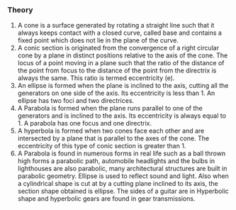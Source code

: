 ### Theory

1. A cone is a surface generated by rotating a straight line such that it always keeps contact with a closed curve, called base and contains a fixed point which does not lie in the plane of the curve.
2. A conic section is originated from the convergence of a right circular cone by a plane in distinct positions relative to the axis of the cone. The locus of a point moving in a plane such that the ratio of the distance of the point from focus to the distance of the point from the directrix is always the same. This ratio is termed eccentricity (e).
3. An ellipse is formed when the plane is inclined to the axis, cutting all the generators on one side of the axis. Its eccentricity is less than 1. An ellipse has two foci and two directrices.
4. A Parabola is formed when the plane runs parallel to one of the generators and is inclined to the axis. Its eccentricity is always equal to 1. A parabola has one focus and one directrix.
5. A hyperbola is formed when two cones face each other and are intersected by a plane that is parallel to the axes of the cone. The eccentricity of this type of conic section is greater than 1.
6. A Parabola is found in numerous forms in real life such as a ball thrown high forms a parabolic path, automobile headlights and the bulbs in lighthouses are also parabolic, many architectural structures are built in parabolic geometry. Ellipse is used to reflect sound and light. Also when a cylindrical shape is cut at by a cutting plane inclined to its axis, the section shape obtained is ellipse. The sides of a guitar are in Hyperbolic shape and hyperbolic gears are found in gear transmissions.
